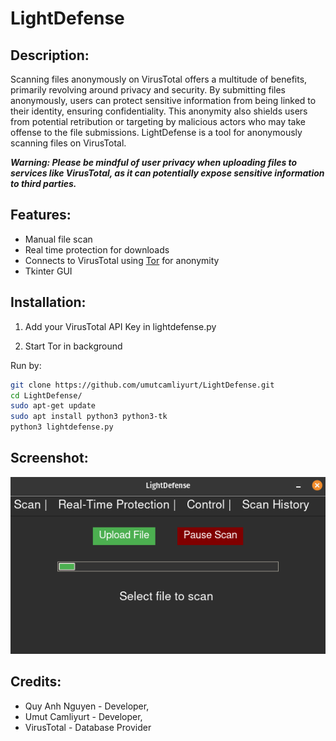 # LightDefense

<!-- DESCRIPTION -->
## Description:

Scanning files anonymously on VirusTotal offers a multitude of benefits, primarily revolving around privacy and security. By submitting files anonymously, users can protect sensitive information from being linked to their identity, ensuring confidentiality. This anonymity also shields users from potential retribution or targeting by malicious actors who may take offense to the file submissions. LightDefense is a tool for anonymously scanning files on VirusTotal.

***Warning: Please be mindful of user privacy when uploading files to services like VirusTotal, as it can potentially expose sensitive information to third parties.***

<!-- FEATURES -->
## Features:

- Manual file scan
- Real time protection for downloads
- Connects to VirusTotal using [Tor](https://en.wikipedia.org/wiki/Tor_(network)) for anonymity
- Tkinter GUI

<!-- INSTALLATION -->
## Installation:

1. Add your VirusTotal API Key in lightdefense.py

2. Start Tor in background

Run by:
```sh
git clone https://github.com/umutcamliyurt/LightDefense.git
cd LightDefense/
sudo apt-get update
sudo apt install python3 python3-tk
python3 lightdefense.py
```

<!-- SCREENSHOT -->
## Screenshot:

![image](image.png)

<!-- CREDITS -->
## Credits:

- Quy Anh Nguyen - Developer,
- Umut Camliyurt - Developer, 
- VirusTotal - Database Provider